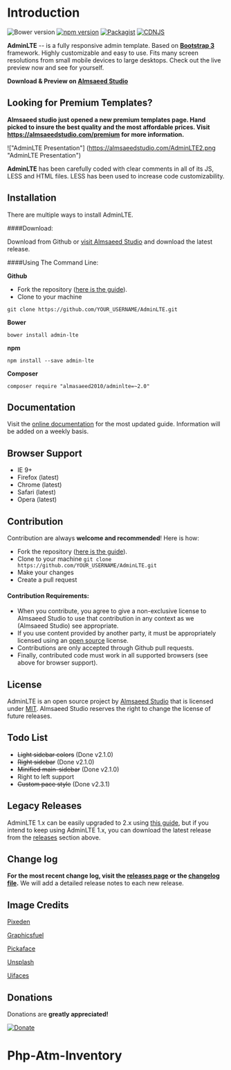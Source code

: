Introduction
============

![Bower version](https://img.shields.io/bower/v/adminlte.svg)
[![npm version](https://img.shields.io/npm/v/admin-lte.svg)](https://www.npmjs.com/package/admin-lte)
[![Packagist](https://img.shields.io/packagist/v/almasaeed2010/adminlte.svg)](https://packagist.org/packages/almasaeed2010/adminlte)
[![CDNJS](https://img.shields.io/cdnjs/v/admin-lte.svg)](https://cdnjs.com/libraries/admin-lte)

**AdminLTE** -- is a fully responsive admin template. Based on **[Bootstrap 3](https://github.com/twbs/bootstrap)** framework. Highly customizable and easy to use. Fits many screen resolutions from small mobile devices to large desktops. Check out the live preview now and see for yourself.

**Download & Preview on [Almsaeed Studio](https://almsaeedstudio.com)**

Looking for Premium Templates?
------------------------------
**Almsaeed studio just opened a new premium templates page. Hand picked to insure the best quality and the most affordable prices. Visit https://almsaeedstudio.com/premium for more information.**


!["AdminLTE Presentation"] (https://almsaeedstudio.com/AdminLTE2.png "AdminLTE Presentation")

**AdminLTE** has been carefully coded with clear comments in all of its JS, LESS and HTML files. LESS has been used to increase code customizability.

Installation
------------
There are multiple ways to install AdminLTE.

####Download:

Download from Github or [visit Almsaeed Studio](https://almsaeedstudio.com) and download the latest release.

####Using The Command Line:

**Github**

- Fork the repository ([here is the guide](https://help.github.com/articles/fork-a-repo/)).
- Clone to your machine
```
git clone https://github.com/YOUR_USERNAME/AdminLTE.git
```

**Bower**

```
bower install admin-lte
```

**npm**

```
npm install --save admin-lte
```

**Composer**

```
composer require "almasaeed2010/adminlte=~2.0"
```

Documentation
-------------
Visit the [online documentation](https://almsaeedstudio.com/themes/AdminLTE/documentation/index.html) for the most
updated guide. Information will be added on a weekly basis.

Browser Support
---------------
- IE 9+
- Firefox (latest)
- Chrome (latest)
- Safari (latest)
- Opera (latest)

Contribution
------------
Contribution are always **welcome and recommended**! Here is how:

- Fork the repository ([here is the guide](https://help.github.com/articles/fork-a-repo/)).
- Clone to your machine ```git clone https://github.com/YOUR_USERNAME/AdminLTE.git```
- Make your changes
- Create a pull request

#### Contribution Requirements:

- When you contribute, you agree to give a non-exclusive license to Almsaeed Studio to use that contribution in any context as we (Almsaeed Studio) see appropriate.
- If you use content provided by another party, it must be appropriately licensed using an [open source](http://opensource.org/licenses) license.
- Contributions are only accepted through Github pull requests.
- Finally, contributed code must work in all supported browsers (see above for browser support).

License
-------
AdminLTE is an open source project by [Almsaeed Studio](https://almsaeedstudio.com) that is licensed under [MIT](http://opensource.org/licenses/MIT). Almsaeed Studio
reserves the right to change the license of future releases.

Todo List
---------
- ~~Light sidebar colors~~ (Done v2.1.0)
- ~~Right sidebar~~ (Done v2.1.0)
- ~~Minified main-sidebar~~ (Done v2.1.0)
- Right to left support
- ~~Custom pace style~~ (Done v2.3.1)

Legacy Releases
----------------
AdminLTE 1.x can be easily upgraded to 2.x using [this guide](https://almsaeedstudio.com/themes/AdminLTE/documentation/index.html#upgrade), but if you intend to keep using AdminLTE 1.x, you can download the latest release from the [releases](https://github.com/almasaeed2010/AdminLTE/releases) section above.

Change log
----------
**For the most recent change log, visit the [releases page](https://github.com/almasaeed2010/AdminLTE/releases) or the [changelog file](https://github.com/almasaeed2010/AdminLTE/blob/master/changelog.md).** We will add a detailed release notes to each new release. 

Image Credits
-------------
[Pixeden](http://www.pixeden.com/psd-web-elements/flat-responsive-showcase-psd)

[Graphicsfuel](http://www.graphicsfuel.com/2013/02/13-high-resolution-blur-backgrounds/)

[Pickaface](http://pickaface.net/)

[Unsplash](https://unsplash.com/)

[Uifaces](http://uifaces.com/)

Donations
---------
Donations are **greatly appreciated!**

[![Donate](https://www.paypalobjects.com/en_US/i/btn/btn_donateCC_LG.gif "AdminLTE Presentation")](https://www.paypal.com/cgi-bin/webscr?cmd=_s-xclick&hosted_button_id=629XCUSXBHCBC "Donate")
# Php-Atm-Inventory
